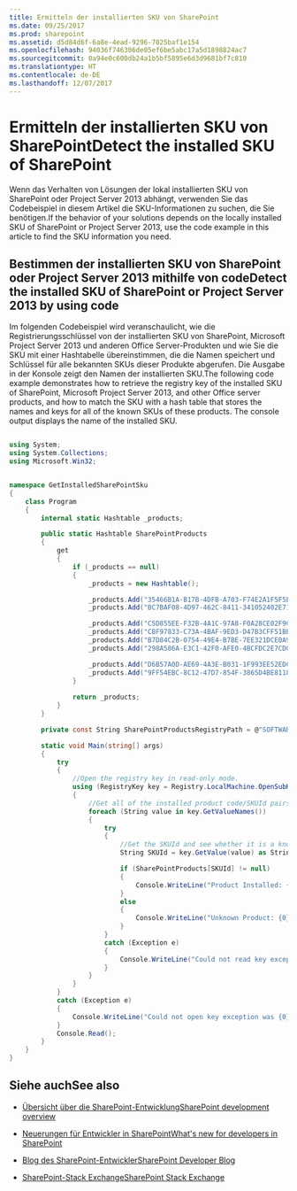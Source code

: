 ```yaml
---
title: Ermitteln der installierten SKU von SharePoint
ms.date: 09/25/2017
ms.prod: sharepoint
ms.assetid: d5d84d6f-6a8e-4ead-9296-7025baf1e154
ms.openlocfilehash: 94036f746306de05ef6be5abc17a5d1898824ac7
ms.sourcegitcommit: 0a94e0c600db24a1b5bf5895e6d3d9681bf7c810
ms.translationtype: HT
ms.contentlocale: de-DE
ms.lasthandoff: 12/07/2017
---
```

# <a name="detect-the-installed-sku-of-sharepoint"></a><span data-ttu-id="c78ff-102">Ermitteln der installierten SKU von SharePoint</span><span class="sxs-lookup"><span data-stu-id="c78ff-102">Detect the installed SKU of SharePoint</span></span>

<span data-ttu-id="c78ff-103">Wenn das Verhalten von Lösungen der lokal installierten SKU von SharePoint oder Project Server 2013 abhängt, verwenden Sie das Codebeispiel in diesem Artikel die SKU-Informationen zu suchen, die Sie benötigen.</span><span class="sxs-lookup"><span data-stu-id="c78ff-103">If the behavior of your solutions depends on the locally installed SKU of SharePoint or Project Server 2013, use the code example in this article to find the SKU information you need.</span></span>

## <a name="detect-the-installed-sku-of-sharepoint-or-project-server-2013-by-using-code"></a><span data-ttu-id="c78ff-104">Bestimmen der installierten SKU von SharePoint oder Project Server 2013 mithilfe von code</span><span class="sxs-lookup"><span data-stu-id="c78ff-104">Detect the installed SKU of SharePoint or Project Server 2013 by using code</span></span>
<span data-ttu-id="c78ff-105"><a name="SP15DetectSKU_detect"> </a></span><span class="sxs-lookup"><span data-stu-id="c78ff-105"><a name="SP15DetectSKU_detect"> </a></span></span>

<span data-ttu-id="c78ff-p101">Im folgenden Codebeispiel wird veranschaulicht, wie die Registrierungsschlüssel von der installierten SKU von SharePoint, Microsoft Project Server 2013 und anderen Office Server-Produkten und wie Sie die SKU mit einer Hashtabelle übereinstimmen, die die Namen speichert und Schlüssel für alle bekannten SKUs dieser Produkte abgerufen. Die Ausgabe in der Konsole zeigt den Namen der installierten SKU.</span><span class="sxs-lookup"><span data-stu-id="c78ff-p101">The following code example demonstrates how to retrieve the registry key of the installed SKU of SharePoint, Microsoft Project Server 2013, and other Office server products, and how to match the SKU with a hash table that stores the names and keys for all of the known SKUs of these products. The console output displays the name of the installed SKU.</span></span>
  
    
    

```cs

using System;
using System.Collections;
using Microsoft.Win32;


namespace GetInstalledSharePointSku
{
    class Program
    {
        internal static Hashtable _products;

        public static Hashtable SharePointProducts
        {
            get 
            {
                if (_products == null)
                {
                    _products = new Hashtable();

                    _products.Add("35466B1A-B17B-4DFB-A703-F74E2A1F5F5E", "Project Server 2013");
                    _products.Add("BC7BAF08-4D97-462C-8411-341052402E71", " Project Server 2013 Preview");

                    _products.Add("C5D855EE-F32B-4A1C-97A8-F0A28CE02F9C", "SharePoint");
                    _products.Add("CBF97833-C73A-4BAF-9ED3-D47B3CFF51BE", "SharePoint Preview");
                    _products.Add("B7D84C2B-0754-49E4-B7BE-7EE321DCE0A9", "SharePoint Enterprise");
                    _products.Add("298A586A-E3C1-42F0-AFE0-4BCFDC2E7CD0", "SharePoint Enterprise Preview");

                    _products.Add("D6B57A0D-AE69-4A3E-B031-1F993EE52EDC ", "Microsoft Office Online");
                    _products.Add("9FF54EBC-8C12-47D7-854F-3865D4BE8118", "SharePoint Foundation 2013");
                }
                
                return _products;
            }
        }

        private const String SharePointProductsRegistryPath = @"SOFTWARE\\Microsoft\\Shared Tools\\Web Server Extensions\\15.0\\WSS\\InstalledProducts\\";

        static void Main(string[] args)
        {
            try
            {
                //Open the registry key in read-only mode.
                using (RegistryKey key = Registry.LocalMachine.OpenSubKey(SharePointProductsRegistryPath, false))
                {
                    //Get all of the installed product code/SKUId pairs.
                    foreach (String value in key.GetValueNames())
                    {
                        try
                        {
                            //Get the SKUId and see whether it is a known product.
                            String SKUId = key.GetValue(value) as String;

                            if (SharePointProducts[SKUId] != null)
                            {
                                Console.WriteLine("Product Installed: {0}", SharePointProducts[SKUId]);
                            }
                            else
                            {
                                Console.WriteLine("Unknown Product: {0}", SKUId);
                            }
                        }
                        catch (Exception e)
                        {
                            Console.WriteLine("Could not read key exception was {0}", e.Message);
                        }
                    }
                }
            }
            catch (Exception e)
            {
                Console.WriteLine("Could not open key exception was {0}", e.Message);
            }
            Console.Read();
        }
    }
}
```


## <a name="see-also"></a><span data-ttu-id="c78ff-108">Siehe auch</span><span class="sxs-lookup"><span data-stu-id="c78ff-108">See also</span></span>
<span data-ttu-id="c78ff-109"><a name="bk_SP15DetectSKUaddresources"> </a></span><span class="sxs-lookup"><span data-stu-id="c78ff-109"><a name="bk_SP15DetectSKUaddresources"> </a></span></span>


-  [<span data-ttu-id="c78ff-110">Übersicht über die SharePoint-Entwicklung</span><span class="sxs-lookup"><span data-stu-id="c78ff-110">SharePoint development overview</span></span>](sharepoint-development-overview.md)
    
  
-  [<span data-ttu-id="c78ff-111">Neuerungen für Entwickler in SharePoint</span><span class="sxs-lookup"><span data-stu-id="c78ff-111">What's new for developers in SharePoint</span></span>](what-s-new-for-developers-in-sharepoint.md)
    
  
-  [<span data-ttu-id="c78ff-112">Blog des SharePoint-Entwickler</span><span class="sxs-lookup"><span data-stu-id="c78ff-112">SharePoint Developer Blog</span></span>](http://blogs.msdn.com/b/sharepointdev/)
    
  
-  [<span data-ttu-id="c78ff-113">SharePoint-Stack Exchange</span><span class="sxs-lookup"><span data-stu-id="c78ff-113">SharePoint Stack Exchange</span></span>](http://sharepoint.stackexchange.com/)
    
  

